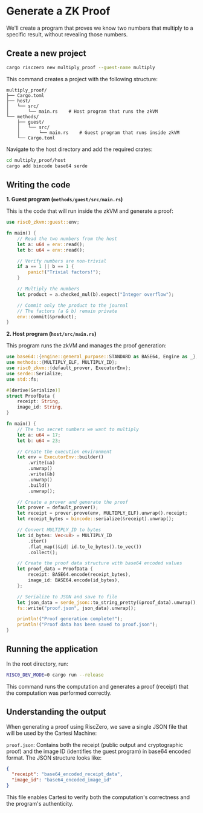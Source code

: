 # Generate a ZK Proof

We'll create a program that proves we know two numbers that multiply to a specific result, without revealing those numbers.

## Create a new project

```bash
cargo risczero new multiply_proof --guest-name multiply
```

This command creates a project with the following structure:

```
multiply_proof/
├── Cargo.toml
├── host/
│   └── src/
│       └── main.rs    # Host program that runs the zkVM
└── methods/
    ├── guest/
    │   └── src/
    │       └── main.rs    # Guest program that runs inside zkVM
    └── Cargo.toml
```

Navigate to the host directory and add the required crates:

```bash
cd multiply_proof/host
cargo add bincode base64 serde
```

## Writing the code

**1. Guest program (`methods/guest/src/main.rs`)**

This is the code that will run inside the zkVM and generate a proof:

```rust
use risc0_zkvm::guest::env;

fn main() {
    // Read the two numbers from the host
    let a: u64 = env::read();
    let b: u64 = env::read();

    // Verify numbers are non-trivial
    if a == 1 || b == 1 {
        panic!("Trivial factors!");
    }

    // Multiply the numbers
    let product = a.checked_mul(b).expect("Integer overflow");

    // Commit only the product to the journal
    // The factors (a & b) remain private
    env::commit(&product);
}
```

**2. Host program (`host/src/main.rs`)**

This program runs the zkVM and manages the proof generation:

```rust
use base64::{engine::general_purpose::STANDARD as BASE64, Engine as _};
use methods::{MULTIPLY_ELF, MULTIPLY_ID};
use risc0_zkvm::{default_prover, ExecutorEnv};
use serde::Serialize;
use std::fs;

#[derive(Serialize)]
struct ProofData {
    receipt: String,
    image_id: String,
}

fn main() {
    // The two secret numbers we want to multiply
    let a: u64 = 17;
    let b: u64 = 23;

    // Create the execution environment
    let env = ExecutorEnv::builder()
        .write(&a)
        .unwrap()
        .write(&b)
        .unwrap()
        .build()
        .unwrap();

    // Create a prover and generate the proof
    let prover = default_prover();
    let receipt = prover.prove(env, MULTIPLY_ELF).unwrap().receipt;
    let receipt_bytes = bincode::serialize(&receipt).unwrap();

    // Convert MULTIPLY_ID to bytes
    let id_bytes: Vec<u8> = MULTIPLY_ID
        .iter()
        .flat_map(|&id| id.to_le_bytes().to_vec())
        .collect();

    // Create the proof data structure with base64 encoded values
    let proof_data = ProofData {
        receipt: BASE64.encode(receipt_bytes),
        image_id: BASE64.encode(id_bytes),
    };

    // Serialize to JSON and save to file
    let json_data = serde_json::to_string_pretty(&proof_data).unwrap();
    fs::write("proof.json", json_data).unwrap();

    println!("Proof generation complete!");
    println!("Proof data has been saved to proof.json");
}
```

## Running the application

In the root directory, run:

```bash
RISC0_DEV_MODE=0 cargo run --release
```

This command runs the computation and generates a proof (receipt) that the computation was performed correctly.

## Understanding the output

When generating a proof using RiscZero, we save a single JSON file that will be used by the Cartesi Machine:

`proof.json`: Contains both the receipt (public output and cryptographic proof) and the image ID (identifies the guest program) in base64 encoded format. The JSON structure looks like:

```json
{
  "receipt": "base64_encoded_receipt_data",
  "image_id": "base64_encoded_image_id"
}
```

This file enables Cartesi to verify both the computation's correctness and the program's authenticity.
